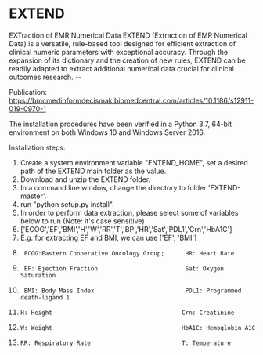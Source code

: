 # EXTEND
EXTraction of EMR Numerical Data
EXTEND (Extraction of EMR Numerical Data) is a versatile, rule-based tool designed for efficient extraction of clinical numeric parameters with exceptional accuracy. Through the expansion of its dictionary and the creation of new rules, EXTEND can be readily adapted to extract additional numerical data crucial for clinical outcomes research. --

Publication: https://bmcmedinformdecismak.biomedcentral.com/articles/10.1186/s12911-019-0970-1

The installation procedures have been verified in a Python 3.7, 64-bit environment on both Windows 10 and Windows Server 2016. 

Installation steps:
1. Create a system environment variable "ENTEND_HOME", set a desired path of the EXTEND main folder as the value.
2. Download and unzip the EXTEND folder.
3. In a command line window, change the directory to folder 'EXTEND-master'.
4. run "python setup.py install".
5. In order to perform data extraction, please select some of variables below to run (Note: it's case sensitive)
6.   ['ECOG','EF','BMI','H','W','RR','T','BP','HR','Sat','PDL1','Crn','HbA1C']
7. E.g. for extracting EF and BMI, we can use ['EF', 'BMI']
7.      ECOG:Eastern Cooperative Oncology Group;      HR: Heart Rate
8.      EF: Ejection Fraction                         Sat: Oxygen Saturation
9.      BMI: Body Mass Index                          PDL1: Programmed death-ligand 1 
10.     H: Height                                     Crn: Creatinine
11.     W: Weight                                     HbA1C: Hemoglobin A1C
12.     RR: Respiratory Rate                          T: Temperature
